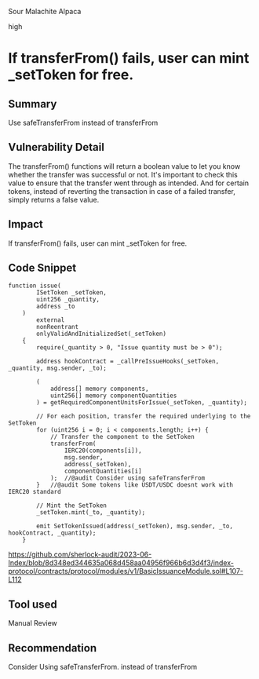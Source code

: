 Sour Malachite Alpaca

high

# If transferFrom() fails, user can mint _setToken for free.

## Summary
Use safeTransferFrom instead of transferFrom

## Vulnerability Detail
The transferFrom() functions will return a boolean value to let you know whether the transfer was successful or not. It's important to check this value to ensure that the transfer went through as intended. And for certain tokens, instead of reverting the transaction in case of a failed transfer, simply returns a false value.

## Impact
If transferFrom() fails, user can mint _setToken for free.

## Code Snippet
```solidity
function issue(
        ISetToken _setToken,
        uint256 _quantity,
        address _to
    )
        external
        nonReentrant
        onlyValidAndInitializedSet(_setToken)
    {
        require(_quantity > 0, "Issue quantity must be > 0");

        address hookContract = _callPreIssueHooks(_setToken, _quantity, msg.sender, _to);

        (
            address[] memory components,
            uint256[] memory componentQuantities
        ) = getRequiredComponentUnitsForIssue(_setToken, _quantity);

        // For each position, transfer the required underlying to the SetToken
        for (uint256 i = 0; i < components.length; i++) {
            // Transfer the component to the SetToken
            transferFrom(
                IERC20(components[i]),
                msg.sender,
                address(_setToken),
                componentQuantities[i]
            );  //@audit Consider using safeTransferFrom
        }   //@audit Some tokens like USDT/USDC doesnt work with IERC20 standard

        // Mint the SetToken
        _setToken.mint(_to, _quantity);

        emit SetTokenIssued(address(_setToken), msg.sender, _to, hookContract, _quantity);
    }
```

https://github.com/sherlock-audit/2023-06-Index/blob/8d348ed344635a068d458aa04956f966b6d3d4f3/index-protocol/contracts/protocol/modules/v1/BasicIssuanceModule.sol#L107-L112
## Tool used

Manual Review

## Recommendation
Consider Using safeTransferFrom. instead of transferFrom
